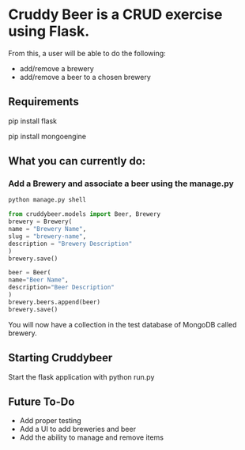 # Cruddy Beer is a CRUD exercise using Flask.

From this, a user will be able to do the following:

- add/remove a brewery
- add/remove a beer to a chosen brewery

## Requirements
pip install flask

pip install mongoengine


## What you can currently do:

### Add a Brewery and associate a beer using the manage.py
```python
python manage.py shell

from cruddybeer.models import Beer, Brewery
brewery = Brewery(
name = "Brewery Name",
slug = "brewery-name",
description = "Brewery Description"
)
brewery.save()

beer = Beer(
name="Beer Name",
description="Beer Description"
)
brewery.beers.append(beer)
brewery.save()
```

You will now have a collection in the test database of MongoDB called brewery.


## Starting Cruddybeer
Start the flask application with python run.py

## Future To-Do
- Add proper testing
- Add a UI to add breweries and beer
- Add the ability to manage and remove items
